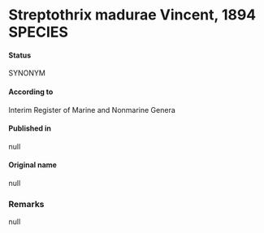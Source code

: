 # Streptothrix madurae Vincent, 1894 SPECIES

#### Status
SYNONYM

#### According to
Interim Register of Marine and Nonmarine Genera

#### Published in
null

#### Original name
null

### Remarks
null
